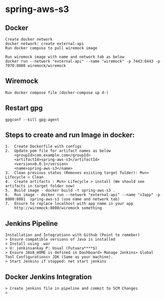 # spring-aws-s3

## Docker
    Create docker network
    docker network: create external-api
    Run docker compose to pull wiremock image

    Run wiremock image with name and network tab as below
    docker run --network "external-api" --name "wiremock" -p 7443:8443 -p 7070:8080 wiremock/wiremock

## Wiremock
    Run docker compose file (docker-compose up d-)

## Restart gpg
    gpgconf --kill gpg-agent

## Steps to create and run Image in docker:
    1.  Create Dockerfile with configs
    2.  Update pom file for artifact names as below
        <groupId>com.example.com</groupId>
	    <artifactId>spring-aws-s3</artifactId>
	    <version>0.0.1</version>
	    <name>spring-aws-s3</name>
    3.  Clean previous states (Removes existing target folder): Mvn> Lifecycle > Clean
    4.  Create artifacts : Mvn> Lifecycle > install (We should see artifacts in target folder now)
    5.  Build image - docker build -t spring-aws-s3 .
    6.  Run image - docker run --network "external-api" --name "s3app" -p 8000:8081  spring-aws-s3 (use name and network tab)
    7.  Ensure to replace localhost with app name in your app
        http://wiremock:8080/wiremock something    
         

## Jenkins Pipeline
    Installation and Integrationn with Github (Point to remeber)
    > Ensure compatible versions of Java is installed
    > Install using .war
    > U: jenkinsankay P: Usual (Futuara****$)
    > Ensure JAVA_HOME is defined in Dashboard> Manage Jenkins> Global Tool Configurations> JDK (Same as your machine).
    > Start Jenkins if stopped: net start jenkins

## Docker Jenkins Integration
    > Create jenkins file in pipeline and commit to SCM Changes
    > 
    
    
    




